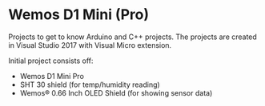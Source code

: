 # Wemos D1 Mini (Pro)

Projects to get to know Arduino and C++ projects. The projects are created in Visual Studio 2017 with Visual Micro extension.

Initial project consists off:
- Wemos D1 Mini Pro
- SHT 30 shield (for temp/humidity reading)
- Wemos® 0.66 Inch OLED Shield (for showing sensor data)
